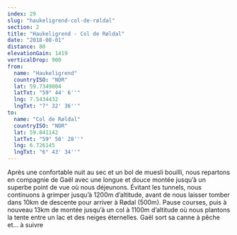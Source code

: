 ```yaml
---
index: 29
slug: "haukeligrend-col-de-røldal"
section: 2
title: "Haukeligrend - Col de Røldal"
date: "2018-08-01"
distance: 80
elevationGain: 1419
verticalDrop: 900
from:
  name: "Haukeligrend"
  countryISO: "NOR"
  lat: 59.7349004
  latTxt: "59° 44' 6''"
  lng: 7.5434432
  lngTxt: "7° 32' 36''"
to:
  name: "Col de Røldal"
  countryISO: "NOR"
  lat: 59.841142
  latTxt: "59° 50' 28''"
  lng: 6.726145
  lngTxt: "6° 43' 34''"
---
```


Après une confortable nuit au sec et un bol de muesli bouilli, nous repartons en compagnie de Gaël avec une longue et douce montée jusqu’à un superbe point de vue où nous déjeunons. Évitant les tunnels, nous continuons à grimper jusqu’à 1200m d’altitude, avant de nous laisser tomber dans 10km de descente pour arriver à Rødal (500m). Pause courses, puis à nouveau 13km de montée jusqu’à un col à 1100m d’altitude où nous plantons la tente entre un lac et des neiges éternelles. Gaël sort sa canne à pêche et... à suivre
